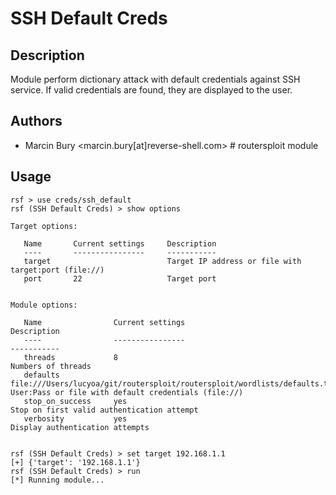 # SSH Default Creds

## Description
Module perform dictionary attack with default credentials against SSH service. If valid credentials are found, they are displayed to the user.

## Authors
* Marcin Bury <marcin.bury[at]reverse-shell.com> # routersploit module

## Usage
```
rsf > use creds/ssh_default
rsf (SSH Default Creds) > show options

Target options:

   Name       Current settings     Description
   ----       ----------------     -----------
   target                          Target IP address or file with target:port (file://)
   port       22                   Target port


Module options:

   Name                Current settings                                                              Description
   ----                ----------------                                                              -----------
   threads             8                                                                             Numbers of threads
   defaults            file:///Users/lucyoa/git/routersploit/routersploit/wordlists/defaults.txt     User:Pass or file with default credentials (file://)
   stop_on_success     yes                                                                           Stop on first valid authentication attempt
   verbosity           yes                                                                           Display authentication attempts


rsf (SSH Default Creds) > set target 192.168.1.1
[+] {'target': '192.168.1.1'}
rsf (SSH Default Creds) > run
[*] Running module...
```
